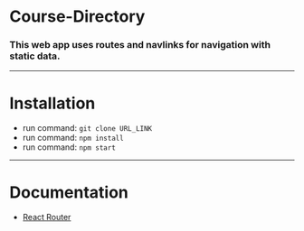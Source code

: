 # Course-Directory

### This web app uses routes and navlinks for navigation with static data.


___

# Installation

- run command: `git clone URL_LINK`
- run command: `npm install`
- run command: `npm start`

___

# Documentation

- [React Router](https://github.com/ReactTraining/react-router)
